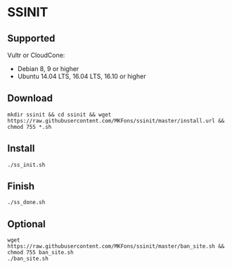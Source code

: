 # SSINIT

## Supported
Vultr or CloudCone:

* Debian 8, 9 or higher
* Ubuntu 14.04 LTS, 16.04 LTS, 16.10 or higher

## Download
```
mkdir ssinit && cd ssinit && wget https://raw.githubusercontent.com/MKFons/ssinit/master/install.url && chmod 755 *.sh
```

## Install
```
./ss_init.sh
```

## Finish
```
./ss_done.sh
```

## Optional
```
wget https://raw.githubusercontent.com/MKFons/ssinit/master/ban_site.sh && chmod 755 ban_site.sh
./ban_site.sh
```
